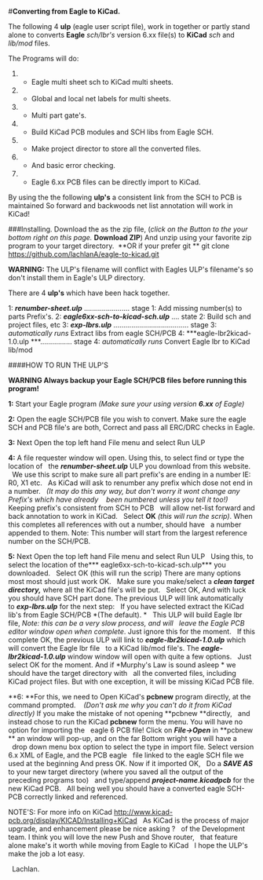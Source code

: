 #**Converting from Eagle to KiCad.**

The following 4 **ulp** (eagle user script file),  work in together or partly stand alone to
converts **Eagle**  *sch/lbr's* version 6.xx file(s) to **KiCad** *sch* and *lib/mod* files.

The Programs will do:
1. - Eagle multi sheet sch to KiCad  multi sheets.  
2. - Global and local net labels for multi sheets.  
3. - Multi part gate's.  
4. - Build KiCad PCB modules and SCH libs from Eagle SCH.  
5. - Make project director to store all the converted files.
6. - And basic error checking.
7. - Eagle 6.xx PCB files can be directly import to KiCad.

By using the  the following **ulp's**  a consistent link from the SCH to PCB is maintained
So forward and backwoods net list annotation will work in KiCad!

###Installing.
Download the as the zip file, (*click on the Button to the your bottom right on this page.* **Download ZIP**)
And unzip using your favorite zip program to your target directory.
&nbsp;**OR if your prefer git **
git clone https://github.com/lachlanA/eagle-to-kicad.git 

**WARNING:**  The ULP's filename will conflict with Eagles ULP's filename's so don't install them in Eagle's
ULP directory.

There are 4 **ulp's** which have been hack together. 

1: ***renumber-sheet.ulp*** .......................   stage 1:  Add missing number(s) to parts Prefix's. 
2: ***eagle6xx-sch-to-kicad-sch.ulp*** ....   state 2:  Build sch and project files, etc 
3: ***exp-lbrs.ulp*** ......................................   stage 3: *automatically runs*  Extract libs from  eagle SCH/PCB
4: ***eagle-lbr2kicad-1.0.ulp ***................  stage 4:  *automatically runs* Convert Eagle lbr to KiCad lib/mod
 
####HOW TO RUN THE ULP'S 
 
**WARNING Always backup your Eagle SCH/PCB files before running this program!**

**1:** Start your Eagle program *(Make sure your using  version **6.xx** of Eagle)*

**2:** Open the eagle SCH/PCB  file you wish to convert.
   Make sure the eagle SCH and PCB file's are both, Correct and pass all ERC/DRC checks in Eagle. 

**3:** Next Open  the top left hand  File menu and select  Run ULP 

**4:** A file requester window will open.  Using this, to select find or type the location of
&nbsp;&nbsp;the ***renumber-sheet.ulp*** ULP you download from this website.
&nbsp;&nbsp;We use this script to make sure all part prefix's are ending in a number  IE:   R0,  X1   etc.
&nbsp;&nbsp;As KiCad will ask to renumber any prefix which dose not end in a number.
&nbsp;&nbsp;*(It may do this any way, but don't worry it wont change any Prefix's which have already
&nbsp;&nbsp; been numbered unless you tell it too!)*  Keeping prefix's consistent from SCH to PCB
&nbsp;&nbsp;will allow net-list forward and back annotation to work in KiCad.
&nbsp;&nbsp;Select **OK** *(this will run the scrip)*.  When this completes all references with out a number, should have 
&nbsp;&nbsp;a number appended to them.   Note: This number will start from the largest reference number on the SCH/PCB. 
        
**5:** Next Open  the top left hand  File menu and select Run ULP 
&nbsp;&nbsp;Using this, to select the location of the*** eagle6xx-sch-to-kicad-sch.ulp*** you downloaded. 
&nbsp;&nbsp;Select OK (this will run the scrip) There are many options most most should just work OK. 
&nbsp;&nbsp;Make sure you make/select a ***clean target directory,*** where all the KiCad file's will be put. 
&nbsp;&nbsp;Select OK, And with luck you should have SCH part done.   The previous ULP will link automatically
&nbsp;&nbsp; to ***exp-lbrs.ulp*** for the  next step: 
&nbsp;&nbsp;If you have selected extract the KiCad lib's from Eagle SCH/PCB *(The default). *
&nbsp;&nbsp;This  ULP will build  Eagle lbr file,  *Note: this can be a very slow process,  and will 
&nbsp;&nbsp;leave the Eagle PCB editor window open when complete*. Just ignore this for the moment. 
&nbsp;&nbsp;If this complete OK, the previous ULP will link to ***eagle-lbr2kicad-1.0.ulp*** which will convert the Eagle lbr file
&nbsp;&nbsp;to a KiCad lib/mod file's.  The ***eagle-lbr2kicad-1.0.ulp*** window window will open with quite a few options.
&nbsp;&nbsp;Just select OK for the moment.  And if *Murphy's Law  is sound asleep * we should have the target directory with
&nbsp;&nbsp;all the converted files, including KiCad project files.   But with one exception, it will be missing KiCad PCB file.

**6: **For this, we need to Open KiCad's **pcbnew** program directly,  at the command prompted.
&nbsp;&nbsp; *(Don't ask me why you can't do it from KiCad directly)*   If you make the mistake of not opening **pcbnew **directly,
&nbsp;&nbsp;and instead chose to run the KiCad **pcbnew** form the menu.  You will have no option for importing the
&nbsp;&nbsp;eagle 6 PCB file! Click on ***File->Open*** in **pcbnew ** an window will pop-up, and on the far Bottom wright you will have a
&nbsp;&nbsp;drop down menu box option to select the type in import file.    Select version 6.x  XML  of Eagle, and the PCB eagle
&nbsp;&nbsp;file linked to the eagle SCH file we used at the beginning   And press OK.    Now if it imported OK,
&nbsp;&nbsp;Do a ***SAVE AS*** to your new target directory (where you saved all the output of the preceding programs too) 
&nbsp;&nbsp;and type/append   ***project-name***.***kicadpcb*** for the new KiCad PCB.
&nbsp;&nbsp;All being well you should have  a converted eagle SCH-PCB correctly linked and referenced. 

NOTE'S:   For more info on KiCad  http://www.kicad-pcb.org/display/KICAD/Installing+KiCad
&nbsp;&nbsp;As KiCad is the process of major upgrade,  and enhancement  please be nice asking ?
&nbsp;&nbsp;of the Development team.  I think you  will love the new Push and Shove router,
&nbsp;&nbsp;that feature alone make's it worth while moving from Eagle to KiCad 
&nbsp;&nbsp;I hope the ULP's  make the job a lot easy. 

&nbsp;&nbsp;Lachlan. 


  



